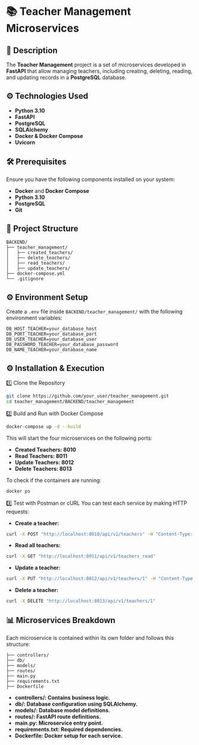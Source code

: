 # 📚 Teacher Management Microservices

## 📄 Description
The **Teacher Management** project is a set of microservices developed in **FastAPI** that allow managing teachers, including creating, deleting, reading, and updating records in a **PostgreSQL** database.

## ⚙️ Technologies Used
- **Python 3.10**
- **FastAPI**
- **PostgreSQL**
- **SQLAlchemy**
- **Docker & Docker Compose**
- **Uvicorn**

## 🛠️ Prerequisites
Ensure you have the following components installed on your system:
- **Docker** and **Docker Compose**
- **Python 3.10**
- **PostgreSQL**
- **Git**

## 🔄 Project Structure
```plaintext
BACKEND/
├── teacher_management/
│   ├── created_teachers/
│   ├── delete_teachers/
│   ├── read_teachers/
│   ├── update_teachers/
├── docker-compose.yml
└── .gitignore
```


## ⚙️ Environment Setup
Create a `.env` file inside `BACKEND/teacher_management/` with the following environment variables:

```env
DB_HOST_TEACHER=your_database_host
DB_PORT_TEACHER=your_database_port
DB_USER_TEACHER=your_database_user
DB_PASSWORD_TEACHER=your_database_password
DB_NAME_TEACHER=your_database_name
```
## ⚙️ Installation & Execution
1️⃣ Clone the Repository
```bash
git clone https://github.com/your_user/teacher_management.git
cd teacher_management/BACKEND/teacher_management
```
2️⃣ Build and Run with Docker Compose

```bash
docker-compose up -d --build
```
This will start the four microservices on the following ports:

- **Created Teachers: 8010**
- **Read Teachers: 8011**
- **Update Teachers: 8012**
- **Delete Teachers: 8013**
  
To check if the containers are running:
```bash
docker ps
```
3️⃣ Test with Postman or cURL
You can test each service by making HTTP requests:

- **Create a teacher:**
```bash
curl -X POST "http://localhost:8010/api/v1/teachers" -H "Content-Type: application/json" -d '{"name": "John Doe", "email": "johndoe@example.com", "subject": "Mathematics"}'
```
- **Read all teachers:**
```bash
curl -X GET "http://localhost:8011/api/v1/teachers_read"
```
- **Update a teacher:**
```bash
curl -X PUT "http://localhost:8012/api/v1/teachers/1" -H "Content-Type: application/json" -d '{"name": "John Updated"}'
```
- **Delete a teacher:**
```bash
curl -X DELETE "http://localhost:8013/api/v1/teachers/1"
```
## 📊 Microservices Breakdown
Each microservice is contained within its own folder and follows this structure:

```plaintext
├── controllers/
├── db/
├── models/
├── routes/
├── main.py
├── requirements.txt
├── Dockerfile
```
- **controllers/: Contains business logic.**
- **db/: Database configuration using SQLAlchemy.**
- **models/: Database model definitions.**
- **routes/: FastAPI route definitions.**
- **main.py: Microservice entry point.**
- **requirements.txt: Required dependencies.**
- **Dockerfile: Docker setup for each service.**

